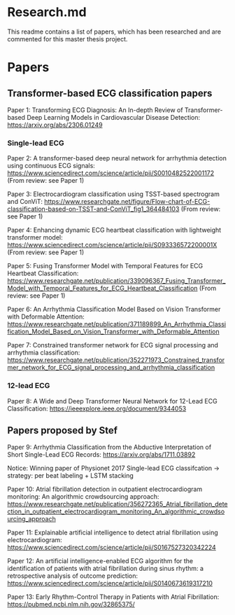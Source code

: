 # Research.md

This readme contains a list of papers, which has been researched and are commented for this master thesis project.

# Papers

## Transformer-based ECG classification papers 

Paper 1: Transforming ECG Diagnosis: An In-depth Review of Transformer-based Deep Learning Models in Cardiovascular Disease Detection: https://arxiv.org/abs/2306.01249

### Single-lead ECG

Paper 2: A transformer-based deep neural network for arrhythmia detection using continuous ECG signals: https://www.sciencedirect.com/science/article/pii/S0010482522001172 (From review: see Paper 1)

Paper 3: Electrocardiogram classification using TSST-based spectrogram and ConViT: https://www.researchgate.net/figure/Flow-chart-of-ECG-classification-based-on-TSST-and-ConViT_fig1_364484103 (From review: see Paper 1)

Paper 4: Enhancing dynamic ECG heartbeat classification with lightweight transformer model: https://www.sciencedirect.com/science/article/pii/S093336572200001X (From review: see Paper 1)

Paper 5: Fusing Transformer Model with Temporal Features for ECG Heartbeat Classification: https://www.researchgate.net/publication/339096367_Fusing_Transformer_Model_with_Temporal_Features_for_ECG_Heartbeat_Classification (From review: see Paper 1)

Paper 6: An Arrhythmia Classification Model Based on Vision Transformer with Deformable Attention: https://www.researchgate.net/publication/371189899_An_Arrhythmia_Classification_Model_Based_on_Vision_Transformer_with_Deformable_Attention

Paper 7: Constrained transformer network for ECG signal processing and arrhythmia classification: https://www.researchgate.net/publication/352271973_Constrained_transformer_network_for_ECG_signal_processing_and_arrhythmia_classification

### 12-lead ECG

Paper 8: A Wide and Deep Transformer Neural Network for 12-Lead ECG Classification: https://ieeexplore.ieee.org/document/9344053

## Papers proposed by Stef

Paper 9: Arrhythmia Classification from the Abductive Interpretation of Short Single-Lead ECG Records: https://arxiv.org/abs/1711.03892

Notice: Winning paper of Physionet 2017 Single-lead ECG classifcation -> strategy: per beat labeling + LSTM stacking

Paper 10: Atrial fibrillation detection in outpatient electrocardiogram monitoring: An algorithmic crowdsourcing approach: https://www.researchgate.net/publication/356272365_Atrial_fibrillation_detection_in_outpatient_electrocardiogram_monitoring_An_algorithmic_crowdsourcing_approach

Paper 11: Explainable artificial intelligence to detect atrial fibrillation using electrocardiogram: https://www.sciencedirect.com/science/article/pii/S0167527320342224

Paper 12: An artificial intelligence-enabled ECG algorithm for the identification of patients with atrial fibrillation during sinus rhythm: a retrospective analysis of outcome prediction: https://www.sciencedirect.com/science/article/pii/S0140673619317210

Paper 13: Early Rhythm-Control Therapy in Patients with Atrial Fibrillation: https://pubmed.ncbi.nlm.nih.gov/32865375/
